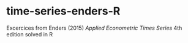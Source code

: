 # time-series-enders-R
Excercices from Enders (2015) *Applied Econometric Times Series* 4th edition solved in R
